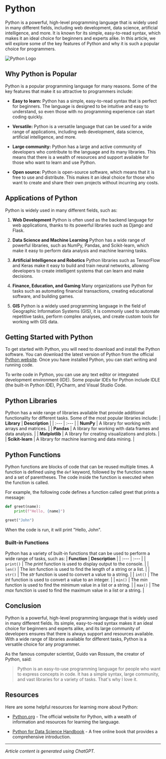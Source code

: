 # Python

Python is a powerful, high-level programming language that is widely used in many different fields,
including web development, data science, artificial intelligence, and more. It is known for its simple,
easy-to-read syntax, which makes it an ideal choice for beginners and experts alike. In this article,
we will explore some of the key features of Python and why it is such a popular choice for
programmers.

![Python Logo](https://www.python.org/static/community_logos/python-logo-master-v3-TM-flattened.png)

## Why Python is Popular

Python is a popular programming language for many reasons. Some of the key features that make
it so attractive to programmers include:
- **Easy to learn:** Python has a simple, easy-to-read syntax that is perfect for beginners. The
language is designed to be intuitive and easy to understand, so even those with no
programming experience can start coding quickly.

- **Versatile:** Python is a versatile language that can be used for a wide range of applications,
including web development, data science, artificial intelligence, and more.

- **Large community:** Python has a large and active community of developers who contribute to
the language and its many libraries. This means that there is a wealth of resources and support
available for those who want to learn and use Python.

- **Open source:** Python is open-source software, which means that it is free to use and
distribute. This makes it an ideal choice for those who want to create and share their own
projects without incurring any costs.

## Applications of Python

Python is widely used in many different fields, such as:
1. **Web Development** Python is often used as the backend language for web applications,
thanks to its powerful libraries such as Django and Flask.

2. **Data Science and Machine Learning** Python has a wide range of powerful libraries, such as
NumPy, Pandas, and Scikit-learn, which make it easy to perform data analysis and machine
learning tasks.

3. **Artificial Intelligence and Robotics** Python libraries such as TensorFlow and Keras make it
easy to build and train neural networks, allowing developers to create intelligent systems that
can learn and make decisions.

4. **Finance, Education, and Gaming** Many organizations use Python for tasks such as
automating financial transactions, creating educational software, and building games.

5. **GIS** Python is a widely used programming language in the field of Geographic Information
Systems (GIS), it is commonly used to automate repetitive tasks, perform complex analyses,
and create custom tools for working with GIS data.

## Getting Started with Python

To get started with Python, you will need to download and install the Python software. You can
download the latest version of Python from the official [Python website](https://www.python.org/downloads). Once you have installed Python, you can start writing and running code.

To write code in Python, you can use any text editor or integrated development environment (IDE).
Some popular IDEs for Python include IDLE (the built-in Python IDE), PyCharm, and Visual Studio
Code.

## Python Libraries

Python has a wide range of libraries available that provide additional functionality for different
tasks. Some of the most popular libraries include:
| **Library**      | **Description**                                           |
| :---             | :---                                                      |
| **NumPy**        | A library for working with arrays and matrices.           |
| **Pandas**       | A library for working with data frames and data analysis. |
| **Matplotlib**   | A library for creating visualizations and plots.          |
| **Scikit-learn** | A library for machine learning and data mining.           |

## Python Functions

Python functions are blocks of code that can be reused multiple times. A function is defined using
the `def` keyword, followed by the function name and a set of parentheses. The code inside the
function is executed when the function is called.

For example, the following code defines a function called greet that prints a message:
```python
def greet(name):
    print(f"Hello, {name}")

greet("John")
```
When the code is run, it will print "Hello, John".

### Built-in Functions

Python has a variety of built-in functions that can be used to perform a wide range of tasks, such
as:
| **Function** | **Description**                                                             |
| :---         | :---                                                                        |
| `print()`    | The *print* function is used to display output to the console.              |
| `len()`      | The *len* function is used to find the length of a string or a list.        |
| `str()`      | The *str* function is used to convert a value to a string.                  |
| `int()`      | The *int* function is used to convert a value to an integer.                |
| `min()`      | The *min* function is used to find the minimum value in a list or a string. |
| `max()`      | The *max* function is used to find the maximum value in a list or a string. |

## Conclusion

Python is a powerful, high-level programming language that is widely used in many different fields.
Its simple, easy-to-read syntax makes it an ideal choice for beginners and experts alike, and its
large community of developers ensures that there is always support and resources available. With
a wide range of libraries available for different tasks, Python is a versatile choice for any
programmer.

As the famous computer scientist, Guido van Rossum, the creator of Python, said:
> Python is an easy-to-use programming language for people who want to express concepts in
> code. It has a simple syntax, large community, and vast libraries for a variety of tasks. That's
> why I love it.

## Resources

Here are some helpful resources for learning more about Python:
- [Python.org](https://www.python.org/) - The official website for Python, with a wealth of information and resources for
learning the language.

- [Python for Data Science Handbook](https://jakevdp.github.io/PythonDataScienceHandbook/) - A free online book that provides a comprehensive introduction.

___

*Article content is generated using ChatGPT.*